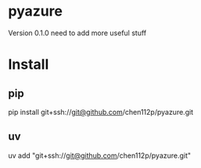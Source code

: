 # pyazure
Version 0.1.0
need to add more useful stuff


# Install
## pip
pip install git+ssh://git@github.com/chen112p/pyazure.git
## uv
uv add "git+ssh://git@github.com/chen112p/pyazure.git"
